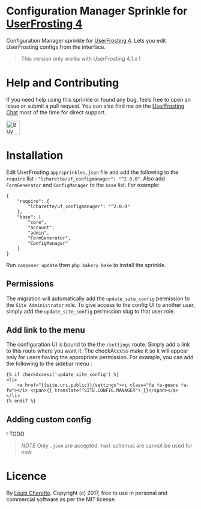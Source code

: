 # Configuration Manager Sprinkle for [UserFrosting 4](https://www.userfrosting.com)

Configuration Manager sprinkle for [UserFrosting 4](https://www.userfrosting.com). Lets you edit UserFrosting configs from the interface.

> This version only works with UserFrosting 4.1.x !

# Help and Contributing

If you need help using this sprinkle or found any bug, feels free to open an issue or submit a pull request. You can also find me on the [UserFrosting Chat](https://chat.userfrosting.com/) most of the time for direct support. 

<a href='https://ko-fi.com/A7052ICP' target='_blank'><img height='36' style='border:0px;height:36px;' src='https://az743702.vo.msecnd.net/cdn/kofi4.png?v=0' border='0' alt='Buy Me a Coffee at ko-fi.com' /></a>

# Installation

Edit UserFrosting `app/sprinkles.json` file and add the following to the `require` list : `"lcharette/uf_configmanager": "^2.0.0"`. Also add `FormGenerator` and `ConfigManager` to the `base` list. For example:

```
{
    "require": {
        "lcharette/uf_configmanager": "^2.0.0"
    },
    "base": [
        "core",
        "account",
        "admin",
        "FormGenerator",
        "ConfigManager"
    ]
}
```

Run `composer update` then `php bakery bake` to install the sprinkle.

## Permissions
The migration will automatically add the `update_site_config` permission to the `Site Administrator` role. To give access to the config UI to another user, simply add the `update_site_config` permission slug to that user role. 

## Add link to the menu
The configuration UI is bound to the the `/settings` route. Simply add a link to this route where you want it. The checkAccess make it so it will appear only for users having the appropriate permission. For example, you can add the following to the sidebar menu :

```
{% if checkAccess('update_site_config') %}
<li>
    <a href="{{site.uri.public}}/settings"><i class="fa fa-gears fa-fw"></i> <span>{{ translate("SITE.CONFIG.MANAGER") }}</span></a>
</li>
{% endif %}
```

## Adding custom config

! TODO

> *NOTE* Only `.json` are accepted. `Yaml` schemas are cannot be used for now.

# Licence

By [Louis Charette](https://github.com/lcharette). Copyright (c) 2017, free to use in personal and commercial software as per the MIT license.
